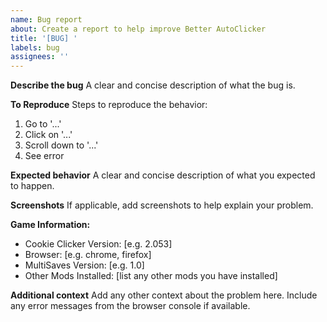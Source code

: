 ```yaml
---
name: Bug report
about: Create a report to help improve Better AutoClicker
title: '[BUG] '
labels: bug
assignees: ''
---
```


**Describe the bug**
A clear and concise description of what the bug is.

**To Reproduce**
Steps to reproduce the behavior:
1. Go to '...'
2. Click on '...'
3. Scroll down to '...'
4. See error

**Expected behavior**
A clear and concise description of what you expected to happen.

**Screenshots**
If applicable, add screenshots to help explain your problem.

**Game Information:**
- Cookie Clicker Version: [e.g. 2.053]
- Browser: [e.g. chrome, firefox]
- MultiSaves Version: [e.g. 1.0]
- Other Mods Installed: [list any other mods you have installed]

**Additional context**
Add any other context about the problem here. Include any error messages from the browser console if available.